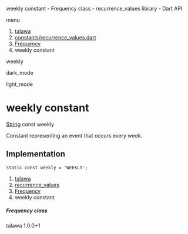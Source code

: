 




weekly constant - Frequency class - recurrence\_values library - Dart API







menu

1. [talawa](../../index.html)
2. [constants/recurrence\_values.dart](../../file-___home_harshil_Desktop_open-source_palisadoes_talawa_lib_constants_recurrence_values/)
3. [Frequency](../../file-___home_harshil_Desktop_open-source_palisadoes_talawa_lib_constants_recurrence_values/Frequency-class.html)
4. weekly constant

weekly


dark\_mode

light\_mode




# weekly constant


[String](https://api.flutter.dev/flutter/dart-core/String-class.html)
const weekly

Constant representing an event that occurs every week.


## Implementation

```
static const weekly = 'WEEKLY';
```

 


1. [talawa](../../index.html)
2. [recurrence\_values](../../file-___home_harshil_Desktop_open-source_palisadoes_talawa_lib_constants_recurrence_values/)
3. [Frequency](../../file-___home_harshil_Desktop_open-source_palisadoes_talawa_lib_constants_recurrence_values/Frequency-class.html)
4. weekly constant

##### Frequency class





talawa
1.0.0+1






